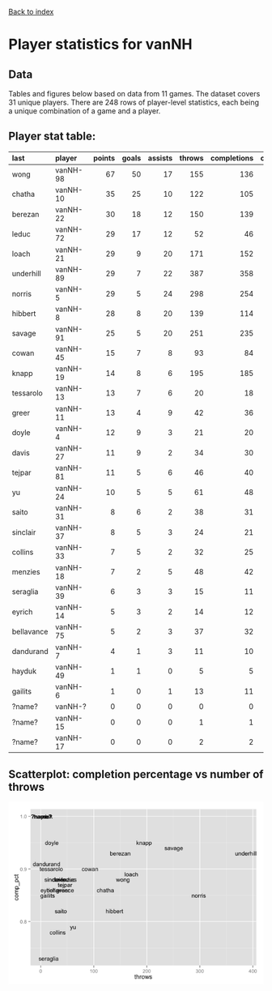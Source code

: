 
<a href="index.html">Back to index</a>



# Player statistics for vanNH

## Data

Tables and figures below based on data from 11 games. The dataset covers 31 unique players. There are 248 rows of player-level statistics, each being a unique combination of a game and a player. 



## Player stat table<a id="player_stat_table"></a>:

|last       |player   | points| goals| assists| throws| completions| comp_pct| def| catches| drop|
|:----------|:--------|------:|-----:|-------:|------:|-----------:|--------:|---:|-------:|----:|
|wong       |vanNH-98 |     67|    50|      17|    155|         136|     0.88|   4|     202|    1|
|chatha     |vanNH-10 |     35|    25|      10|    122|         105|     0.86|   1|     145|    4|
|berezan    |vanNH-22 |     30|    18|      12|    150|         139|     0.93|   7|     168|    3|
|leduc      |vanNH-72 |     29|    17|      12|     52|          46|     0.88|   3|      69|    1|
|loach      |vanNH-21 |     29|     9|      20|    171|         152|     0.89|   2|     177|    4|
|underhill  |vanNH-89 |     29|     7|      22|    387|         358|     0.93|   6|     287|   11|
|norris     |vanNH-5  |     29|     5|      24|    298|         254|     0.85|   1|     213|    9|
|hibbert    |vanNH-8  |     28|     8|      20|    139|         114|     0.82|  18|     132|    4|
|savage     |vanNH-91 |     25|     5|      20|    251|         235|     0.94|   2|     188|    3|
|cowan      |vanNH-45 |     15|     7|       8|     93|          84|     0.90|   2|      56|    1|
|knapp      |vanNH-19 |     14|     8|       6|    195|         185|     0.95|   2|     145|    4|
|tessarolo  |vanNH-13 |     13|     7|       6|     20|          18|     0.90|  11|      24|    1|
|greer      |vanNH-11 |     13|     4|       9|     42|          36|     0.86|   6|      40|    0|
|doyle      |vanNH-4  |     12|     9|       3|     21|          20|     0.95|   6|      26|    1|
|davis      |vanNH-27 |     11|     9|       2|     34|          30|     0.88|   3|      41|    0|
|tejpar     |vanNH-81 |     11|     5|       6|     46|          40|     0.87|   2|      37|    3|
|yu         |vanNH-24 |     10|     5|       5|     61|          48|     0.79|   9|      41|    3|
|saito      |vanNH-31 |      8|     6|       2|     38|          31|     0.82|   5|      40|    1|
|sinclair   |vanNH-37 |      8|     5|       3|     24|          21|     0.88|   1|      28|    2|
|collins    |vanNH-33 |      7|     5|       2|     32|          25|     0.78|   3|      22|    1|
|menzies    |vanNH-18 |      7|     2|       5|     48|          42|     0.88|   2|      31|    1|
|seraglia   |vanNH-39 |      6|     3|       3|     15|          11|     0.73|   5|      17|    1|
|eyrich     |vanNH-14 |      5|     3|       2|     14|          12|     0.86|   5|      17|    0|
|bellavance |vanNH-75 |      5|     2|       3|     37|          32|     0.86|   2|      24|    0|
|dandurand  |vanNH-7  |      4|     1|       3|     11|          10|     0.91|   3|      10|    0|
|hayduk     |vanNH-49 |      1|     1|       0|      5|           5|     1.00|   1|       4|    0|
|gailits    |vanNH-6  |      1|     0|       1|     13|          11|     0.85|   0|      12|    0|
|?name?     |vanNH-?  |      0|     0|       0|      0|           0|      NaN|   0|       7|    0|
|?name?     |vanNH-15 |      0|     0|       0|      1|           1|     1.00|   0|       0|    0|
|?name?     |vanNH-17 |      0|     0|       0|      2|           2|     1.00|   0|       0|    0|

## Scatterplot: completion percentage vs number of throws
![plot of chunk comp_pct_vs_throws](./vanNH_player-stats_files/figure-html/comp_pct_vs_throws.png) 

